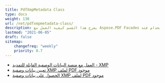 ```yaml
---
title: PdfXmpMetadata Class
type: docs
weight: 130
url: /net/pdfxmpmetadata-class/
description: يشرح هذا القسم كيفية العمل مع Aspose.PDF Facades باستخدام فئة PdfXmpMetadata.
lastmod: "2021-06-05"
draft: false
sitemap:
    changefreq: "weekly"
    priority: 0.7
---
```


- [العمل مع منصة البيانات الوصفية القابلة للتمديد - XMP](/pdf/net/working-with-extensible-metadata-platform-xmp/)
- [تعيين بيانات وصفية XMP لملف PDF موجود](/pdf/net/set-xmp-metadata-of-an-existing-pdf/)
- [الحصول على بيانات وصفية XMP لملف PDF موجود](/pdf/net/get-xmp-metadata-of-an-existing-pdf-file/)